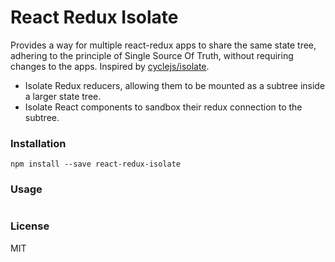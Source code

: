 # React Redux Isolate

Provides a way for multiple react-redux apps to share the same state tree, adhering to the principle of Single Source Of Truth,
without requiring changes to the apps. Inspired by [cyclejs/isolate](https://github.com/cyclejs/isolate).

* Isolate Redux reducers, allowing them to be mounted as a subtree inside a larger state tree.
* Isolate React components to sandbox their redux connection to the subtree.

### Installation

```
npm install --save react-redux-isolate
```

### Usage

```js

```

### License

MIT
